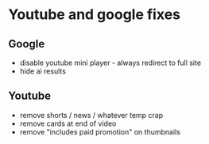 # Youtube and google fixes


## Google

- disable youtube mini player - always redirect to full site
- hide ai results


## Youtube

- remove shorts / news / whatever temp crap
- remove cards at end of video
- remove "includes paid promotion" on thumbnails
